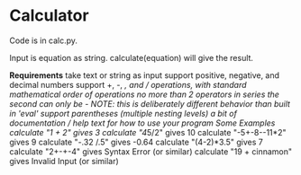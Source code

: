 # Calculator

Code is in calc.py.

Input is equation as string.
calculate(equation) will give the result.


**Requirements**
take text or string as input
support positive, negative, and decimal numbers
support +, -, *, and / operations, with standard mathematical order of operations
no more than 2 operators in series
the second can only be -
NOTE: this is deliberately different behavior than built in 'eval'
support parentheses (multiple nesting levels)
a bit of documentation / help text for how to use your program
Some Examples
calculate "1 + 2" gives 3
calculate "4*5/2" gives 10
calculate "-5+-8--11*2" gives 9
calculate "-.32       /.5" gives -0.64
calculate "(4-2)*3.5" gives 7
calculate "2+-+-4" gives Syntax Error (or similar)
calculate "19 + cinnamon" gives Invalid Input (or similar)
